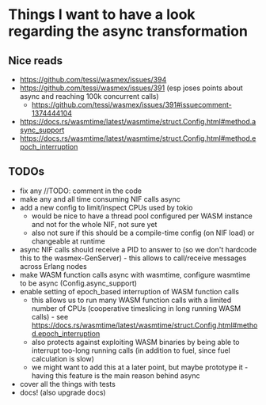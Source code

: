 # Things I want to have a look regarding the async transformation

## Nice reads

* https://github.com/tessi/wasmex/issues/394
* https://github.com/tessi/wasmex/issues/391 (esp joses points about async and reaching 100k concurrent calls)
    * https://github.com/tessi/wasmex/issues/391#issuecomment-1374444104
* https://docs.rs/wasmtime/latest/wasmtime/struct.Config.html#method.async_support
* https://docs.rs/wasmtime/latest/wasmtime/struct.Config.html#method.epoch_interruption

## TODOs

* fix any //TODO: comment in the code
* make any and all time consuming NIF calls async
* add a new config to limit/inspect CPUs used by tokio
    * would be nice to have a thread pool configured per WASM instance and not for the whole NIF, not sure yet
    * also not sure if this should be a compile-time config (on NIF load) or changeable at runtime
* async NIF calls should receive a PID to answer to (so we don't hardcode this to the wasmex-GenServer) - this allows to call/receive messages across Erlang nodes
* make WASM function calls async  with wasmtime, configure wasmtime to be async (Config.async_support)
* enable setting of epoch_based interruption of WASM function calls
    * this allows us to run many WASM function calls with a limited number of CPUs (cooperative timeslicing in long running WASM calls) - see https://docs.rs/wasmtime/latest/wasmtime/struct.Config.html#method.epoch_interruption
    * also protects against exploiting WASM binaries by being able to interrupt too-long running calls (in addition to fuel, since fuel calculation is slow)
    * we might want to add this at a later point, but maybe prototype it - having this feature is the main reason behind async
* cover all the things with tests
* docs! (also upgrade docs)
